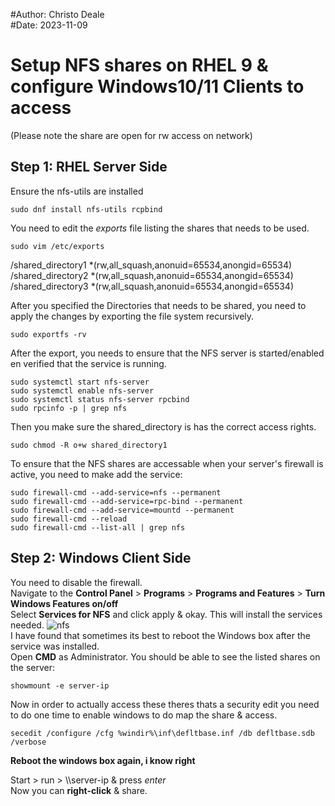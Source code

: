 #Author: Christo Deale <br>
#Date: 2023-11-09

# Setup NFS shares on RHEL 9 & configure Windows10/11 Clients to access
(Please note the share are open for rw access on network)

## Step 1: RHEL Server Side
Ensure the nfs-utils are installed
```
sudo dnf install nfs-utils rcpbind
```
You need to edit the _exports_ file listing the shares that needs to be used.
```
sudo vim /etc/exports
```
/shared_directory1 *(rw,all_squash,anonuid=65534,anongid=65534)<br>
/shared_directory2 *(rw,all_squash,anonuid=65534,anongid=65534)<br>
/shared_directory3 *(rw,all_squash,anonuid=65534,anongid=65534)<br>

After you specified the Directories that needs to be shared, you need to apply the changes by exporting the file system recursively. <br>
```
sudo exportfs -rv
```

After the export, you needs to ensure that the NFS server is started/enabled en verified that the service is running.
```
sudo systemctl start nfs-server
sudo systemctl enable nfs-server
sudo systemctl status nfs-server rpcbind
sudo rpcinfo -p | grep nfs
```
Then you make sure the shared_directory is has the correct access rights.
```
sudo chmod -R o+w shared_directory1
```

To ensure that the NFS shares are accessable when your server's firewall is active, you need to make add the service:
```
sudo firewall-cmd --add-service=nfs --permanent
sudo firewall-cmd --add-service=rpc-bind --permanent
sudo firewall-cmd --add-service=mountd --permanent
sudo firewall-cmd --reload
sudo firewall-cmd --list-all | grep nfs
```
## Step 2: Windows Client Side
You need to disable the firewall. <br>
Navigate to the **Control Panel** > **Programs** > **Programs and Features** > **Turn Windows Features on/off** <br>
Select **Services for NFS** and click apply & okay. This will install the services needed.
![nfs](https://github.com/uid885/NFS_shares/assets/135722741/fc43fb43-3299-470b-9a8b-777222d8931e) <br>
I have found that sometimes its best to reboot the Windows box after the service was installed. <br>
Open **CMD** as Administrator. You should be able to see the listed shares on the server:
```
showmount -e server-ip
```

Now in order to actually access these theres thats a security edit you need to do one time to enable windows to do map the share & access. <br>
```
secedit /configure /cfg %windir%\inf\defltbase.inf /db defltbase.sdb /verbose
```
**Reboot the windows box again, i know right**

Start > run > \\\server-ip <enter>  & press _enter_ <br>
Now you can **right-click** & share.




